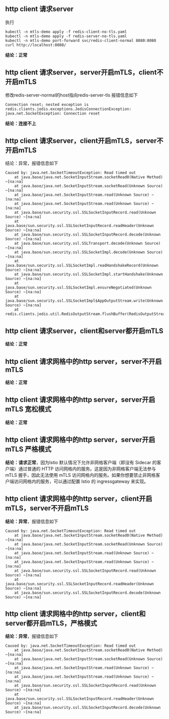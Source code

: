 ## http client 请求server
执行 
```
kubectl -n mtls-demo apply -f redis-client-no-tls.yaml
kubectl -n mtls-demo apply -f redis-server-no-tls.yaml
kubectl -n mtls-demo port-forward svc/redis-client-normal 8080:8080
curl http://localhost:8080/
```
**结论：正常**
## http client 请求server，server开启mTLS，client不开启mTLS
修改redis-server-normal的host指向redis-server-tls
报错信息如下
```
Connection reset; nested exception is redis.clients.jedis.exceptions.JedisConnectionException: java.net.SocketException: Connection reset
```
**结论：连接不上**

## http client 请求server，client开启mTLS，server不开启mTLS
结论：异常，报错信息如下
```
Caused by: java.net.SocketTimeoutException: Read timed out
	at java.base/java.net.SocketInputStream.socketRead0(Native Method) ~[na:na]
	at java.base/java.net.SocketInputStream.socketRead(Unknown Source) ~[na:na]
	at java.base/java.net.SocketInputStream.read(Unknown Source) ~[na:na]
	at java.base/java.net.SocketInputStream.read(Unknown Source) ~[na:na]
	at java.base/sun.security.ssl.SSLSocketInputRecord.read(Unknown Source) ~[na:na]
	at java.base/sun.security.ssl.SSLSocketInputRecord.readHeader(Unknown Source) ~[na:na]
	at java.base/sun.security.ssl.SSLSocketInputRecord.decode(Unknown Source) ~[na:na]
	at java.base/sun.security.ssl.SSLTransport.decode(Unknown Source) ~[na:na]
	at java.base/sun.security.ssl.SSLSocketImpl.decode(Unknown Source) ~[na:na]
	at java.base/sun.security.ssl.SSLSocketImpl.readHandshakeRecord(Unknown Source) ~[na:na]
	at java.base/sun.security.ssl.SSLSocketImpl.startHandshake(Unknown Source) ~[na:na]
	at java.base/sun.security.ssl.SSLSocketImpl.ensureNegotiated(Unknown Source) ~[na:na]
	at java.base/sun.security.ssl.SSLSocketImpl$AppOutputStream.write(Unknown Source) ~[na:na]
	at redis.clients.jedis.util.RedisOutputStream.flushBuffer(RedisOutputStream.java:52)
```
## http client 请求server，client和server都开启mTLS
**结论：正常**

## http client 请求网格中的http server，server不开启mTLS
**结论：正常**
## http client 请求网格中的http server，server开启mTLS 宽松模式
**结论：正常**
## http client 请求网格中的http server，server开启mTLS 严格模式
**结论：请求正常**，因为Istio 默认情况下允许非网格客户端（即没有 Sidecar 的客户端）通过普通的 HTTP 访问网格内的服务。这是因为非网格客户端无法参与 mTLS 握手，因此无法使用 mTLS 访问网格内的服务。如果你想要禁止非网格客户端访问网格内的服务，可以通过配置 Istio 的 ingressgateway 来实现。

## http client 请求网格中的http server，client开启mTLS，server不开启mTLS

**结论：异常**，报错信息如下
```
Caused by: java.net.SocketTimeoutException: Read timed out
	at java.base/java.net.SocketInputStream.socketRead0(Native Method) ~[na:na]
	at java.base/java.net.SocketInputStream.socketRead(Unknown Source) ~[na:na]
	at java.base/java.net.SocketInputStream.read(Unknown Source) ~[na:na]
	at java.base/java.net.SocketInputStream.read(Unknown Source) ~[na:na]
	at java.base/sun.security.ssl.SSLSocketInputRecord.read(Unknown Source) ~[na:na]
	at java.base/sun.security.ssl.SSLSocketInputRecord.readHeader(Unknown Source) ~[na:na]
	at java.base/sun.security.ssl.SSLSocketInputRecord.decode(Unknown Source) ~[na:na]
```
## http client 请求网格中的http server，client和server都开启mTLS，严格模式
**结论：异常**，报错信息如下
```
Caused by: java.net.SocketTimeoutException: Read timed out
	at java.base/java.net.SocketInputStream.socketRead0(Native Method) ~[na:na]
	at java.base/java.net.SocketInputStream.socketRead(Unknown Source) ~[na:na]
	at java.base/java.net.SocketInputStream.read(Unknown Source) ~[na:na]
	at java.base/java.net.SocketInputStream.read(Unknown Source) ~[na:na]
	at java.base/sun.security.ssl.SSLSocketInputRecord.read(Unknown Source) ~[na:na]
	at java.base/sun.security.ssl.SSLSocketInputRecord.readHeader(Unknown Source) ~[na:na]
	at java.base/sun.security.ssl.SSLSocketInputRecord.decode(Unknown Source) ~[na:na]
```


